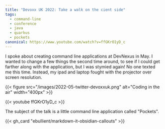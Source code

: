 ```yaml
---
title: "Devoxx UK 2022: Take a walk on the cient side"
tags:
  - command-line
  - conference
  - java
  - quarkus
  - pockets
canonical: https://www.youtube.com/watch?v=ffGKrO1yD_c
---
```

I spoke about creating command line applications at DevNexus in May. I wanted to change a few things the second time around, to see if I could get farther along with the application, but I was stymied again! No one texted me this time. Instead, my ipad and laptop fought with the projector over screen resolution.

{{< figure src="/images/2022-05-twitter-devoxxuk.png" alt="Coding in the air" width="400px" >}}

<!--more-->

{{< youtube ffGKrO1yD_c >}}

The subject of the talk is a little command line application called "Pockets".

{{< gh_card "ebullient/markdown-it-obsidian-callouts" >}}
